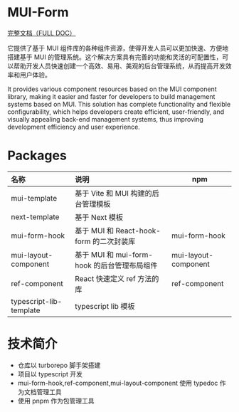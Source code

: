 # MUI-Form

[完整文档（FULL DOC）](https://luoanb.github.io/mui-form/)

它提供了基于 MUI 组件库的各种组件资源，使得开发人员可以更加快速、方便地搭建基于 MUI 的管理系统。这个解决方案具有完善的功能和灵活的可配置性，可以帮助开发人员快速创建一个高效、易用、美观的后台管理系统，从而提高开发效率和用户体验。

It provides various component resources based on the MUI component library, making it easier and faster for developers to build management systems based on MUI. This solution has complete functionality and flexible configurability, which helps developers create efficient, user-friendly, and visually appealing back-end management systems, thus improving development efficiency and user experience.

# Packages

| 名称                    | 说明                                         | npm                  |
| :---------------------- | :------------------------------------------- | -------------------- |
| mui-template            | 基于 Vite 和 MUI 构建的后台管理模板          |
| next-template           | 基于 Next 模板                               |
| mui-form-hook           | 基于 MUI 和 React-hook-form 的二次封装库     | mui-form-hook        |
| mui-layout-component    | 基于 MUI 和 mui-form-hook 的后台管理布局组件 | mui-layout-component |
| ref-component           | React 快速定义 ref 方法的库                  | ref-component        |
| typescript-lib-template | typescript lib 模板                          |                      |

# 技术简介

- 仓库以 turborepo 脚手架搭建
- 项目以 typescript 开发
- mui-form-hook,ref-component,mui-layout-component 使用 typedoc 作为文档管理工具
- 使用 pnpm 作为包管理工具
